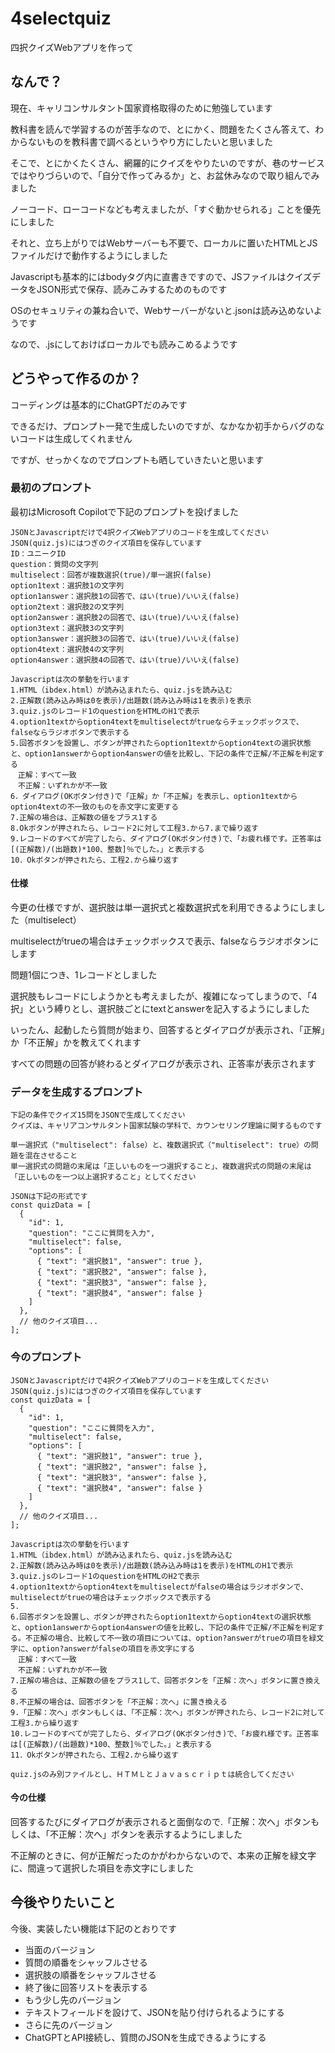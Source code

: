 # 4selectquiz
四択クイズWebアプリを作って

## なんで？
現在、キャリコンサルタント国家資格取得のために勉強しています

教科書を読んで学習するのが苦手なので、とにかく、問題をたくさん答えて、わからないものを教科書で調べるというやり方にしたいと思いました

そこで、とにかくたくさん、網羅的にクイズをやりたいのですが、巷のサービスではやりづらいので、「自分で作ってみるか」と、お盆休みなので取り組んでみました

ノーコード、ローコードなども考えましたが、「すぐ動かせられる」ことを優先にしました

それと、立ち上がりではWebサーバーも不要で、ローカルに置いたHTMLとJSファイルだけで動作するようにしました

Javascriptも基本的にはbodyタグ内に直書きですので、JSファイルはクイズデータをJSON形式で保存、読みこみするためのものです

OSのセキュリティの兼ね合いで、Webサーバーがないと.jsonは読み込めないようです

なので、.jsにしておけばローカルでも読みこめるようです

## どうやって作るのか？
コーディングは基本的にChatGPTだのみです

できるだけ、プロンプト一発で生成したいのですが、なかなか初手からバグのないコードは生成してくれません

ですが、せっかくなのでプロンプトも晒していきたいと思います

### 最初のプロンプト
最初はMicrosoft Copilotで下記のプロンプトを投げました
```
JSONとJavascriptだけで4択クイズWebアプリのコードを生成してください
JSON(quiz.js)にはつぎのクイズ項目を保存しています
ID：ユニークID
question：質問の文字列
multiselect：回答が複数選択(true)/単一選択(false)
option1text：選択肢1の文字列
option1answer：選択肢1の回答で、はい(true)/いいえ(false)
option2text：選択肢2の文字列
option2answer：選択肢2の回答で、はい(true)/いいえ(false)
option3text：選択肢3の文字列
option3answer：選択肢3の回答で、はい(true)/いいえ(false)
option4text：選択肢4の文字列
option4answer：選択肢4の回答で、はい(true)/いいえ(false)

Javascriptは次の挙動を行います
1.HTML（ibdex.html）が読み込まれたら、quiz.jsを読み込む
2.正解数(読み込み時は0を表示)/出題数(読み込み時は1を表示)を表示
3.quiz.jsのレコード1のquestionをHTMLのH1で表示
4.option1textからoption4textをmultiselectがtrueならチェックボックスで、falseならラジオボタンで表示する
5.回答ボタンを設置し、ボタンが押されたらoption1textからoption4textの選択状態と、option1answerからoption4answerの値を比較し、下記の条件で正解/不正解を判定する
　正解：すべて一致
　不正解：いずれかが不一致
6．ダイアログ(OKボタン付き)で「正解」か「不正解」を表示し、option1textからoption4textの不一致のものを赤文字に変更する
7.正解の場合は、正解数の値をプラス1する
8.Okボタンが押されたら、レコード2に対して工程3.から7.まで繰り返す
9.レコードのすべてが完了したら、ダイアログ(OKボタン付き)で、「お疲れ様です。正答率は[(正解数)/(出題数)*100、整数]％でした。」と表示する
10．Okボタンが押されたら、工程2.から繰り返す
```
#### 仕様
今更の仕様ですが、選択肢は単一選択式と複数選択式を利用できるようにしました（multiselect）

multiselectがtrueの場合はチェックボックスで表示、falseならラジオボタンにします

問題1個につき、1レコードとしました

選択肢もレコードにしようかとも考えましたが、複雑になってしまうので、「4択」という縛りとし、選択肢ごとにtextとanswerを記入するようにしました

いったん、起動したら質問が始まり、回答するとダイアログが表示され、「正解」か「不正解」かを教えてくれます

すべての問題の回答が終わるとダイアログが表示され、正答率が表示されます

### データを生成するプロンプト


```
下記の条件でクイズ15問をJSONで生成してください
クイズは、キャリアコンサルタント国家試験の学科で、カウンセリング理論に関するものです

単一選択式（"multiselect": false）と、複数選択式（"multiselect": true）の問題を混在させること
単一選択式の問題の末尾は「正しいものを一つ選択すること」、複数選択式の問題の末尾は「正しいものを一つ以上選択すること」としてください

JSONは下記の形式です
const quizData = [
  {
    "id": 1,
    "question": "ここに質問を入力",
    "multiselect": false,
    "options": [
      { "text": "選択肢1", "answer": true },
      { "text": "選択肢2", "answer": false },
      { "text": "選択肢3", "answer": false },
      { "text": "選択肢4", "answer": false }
    ]
  },
  // 他のクイズ項目...
];

```

### 今のプロンプト


```
JSONとJavascriptだけで4択クイズWebアプリのコードを生成してください
JSON(quiz.js)にはつぎのクイズ項目を保存しています
const quizData = [
  {
    "id": 1,
    "question": "ここに質問を入力",
    "multiselect": false,
    "options": [
      { "text": "選択肢1", "answer": true },
      { "text": "選択肢2", "answer": false },
      { "text": "選択肢3", "answer": false },
      { "text": "選択肢4", "answer": false }
    ]
  },
  // 他のクイズ項目...
];

Javascriptは次の挙動を行います
1.HTML（ibdex.html）が読み込まれたら、quiz.jsを読み込む
2.正解数(読み込み時は0を表示)/出題数(読み込み時は1を表示)をHTMLのH1で表示
3.quiz.jsのレコード1のquestionをHTMLのH2で表示
4.option1textからoption4textをmultiselectがfalseの場合はラジオボタンで、multiselectがtrueの場合はチェックボックスで表示する
5.
6.回答ボタンを設置し、ボタンが押されたらoption1textからoption4textの選択状態と、option1answerからoption4answerの値を比較し、下記の条件で正解/不正解を判定する。不正解の場合、比較して不一致の項目については、option?answerがtrueの項目を緑文字に、option?answerがfalseの項目を赤文字にする
　正解：すべて一致
　不正解：いずれかが不一致
7.正解の場合は、正解数の値をプラス1して、回答ボタンを「正解：次へ」ボタンに置き換える
8.不正解の場合は、回答ボタンを「不正解：次へ」に置き換える
9.「正解：次へ」ボタンもしくは、「不正解：次へ」ボタンが押されたら、レコード2に対して工程3.から繰り返す
10.レコードのすべてが完了したら、ダイアログ(OKボタン付き)で、「お疲れ様です。正答率は[(正解数)/(出題数)*100、整数]％でした。」と表示する
11．Okボタンが押されたら、工程2.から繰り返す

quiz.jsのみ別ファイルとし、ＨＴＭＬとＪａｖａｓｃｒｉｐｔは統合してください
```

#### 今の仕様

回答するたびにダイアログが表示されると面倒なので.「正解：次へ」ボタンもしくは、「不正解：次へ」ボタンを表示するようにしました

不正解のときに、何が正解だったのかがわからないので、本来の正解を緑文字に、間違って選択した項目を赤文字にしました

## 今後やりたいこと

今後、実装したい機能は下記のとおりです

- 当面のバージョン
 - 質問の順番をシャッフルさせる
 - 選択肢の順番をシャッフルさせる
 - 終了後に回答リストを表示する
- もう少し先のバージョン
 - テキストフィールドを設けて、JSONを貼り付けられるようにする
- さらに先のバージョン
 - ChatGPTとAPI接続し、質問のJSONを生成できるようにする
  
